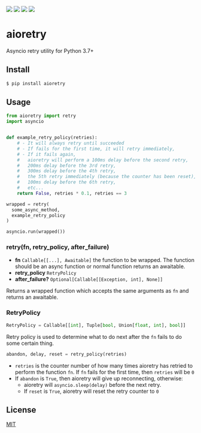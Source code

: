 [![](https://travis-ci.org/kaelzhang/python-aioretry.svg?branch=master)](https://travis-ci.org/kaelzhang/python-aioretry)
[![](https://codecov.io/gh/kaelzhang/python-aioretry/branch/master/graph/badge.svg)](https://codecov.io/gh/kaelzhang/python-aioretry)
[![](https://img.shields.io/pypi/v/aioretry.svg)](https://pypi.org/project/aioretry/)
[![](https://img.shields.io/pypi/l/aioretry.svg)](https://github.com/kaelzhang/python-aioretry)

# aioretry

Asyncio retry utility for Python 3.7+

## Install

```sh
$ pip install aioretry
```

## Usage

```py
from aioretry import retry
import asyncio


def example_retry_policy(retries):
    # - It will always retry until succeeded
    # - If fails for the first time, it will retry immediately,
    # - If it fails again,
    #   aioretry will perform a 100ms delay before the second retry,
    #   200ms delay before the 3rd retry,
    #   300ms delay before the 4th retry,
    #   the 5th retry immediately (because the counter has been reset),
    #   100ms delay before the 6th retry,
    #   etc...
    return False, retries * 0.1, retries == 3

wrapped = retry(
  some_async_method,
  example_retry_policy
)

asyncio.run(wrapped())
```

### retry(fn, retry_policy, after_failure)

- **fn** `Callable[[...], Awaitable]` the function to be wrapped. The function should be an async function or normal function returns an awaitable.
- **retry_policy** `RetryPolicy`
- **after_failure?** `Optional[Callable[[Exception, int], None]]`

Returns a wrapped function which accepts the same arguments as `fn` and returns an awaitable.

### RetryPolicy

```py
RetryPolicy = Callable[[int], Tuple[bool, Union[float, int], bool]]
```

Retry policy is used to determine what to do next after the `fn` fails to do some certain thing.

```py
abandon, delay, reset = retry_policy(retries)
```

- `retries` is the counter number of how many times aioretry has retried to perform the function `fn`. If `fn` fails for the first time, then `retries` will be `0`
- If `abandon` is `True`, then aioretry will give up reconnecting, otherwise:
  - aioretry will `asyncio.sleep(delay)` before the next retry.
  - If `reset` is `True`, aioretry will reset the retry counter to `0`

## License

[MIT](LICENSE)
